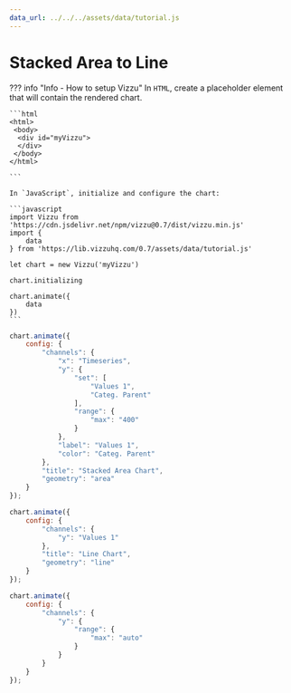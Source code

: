 ```yaml
---
data_url: ../../../assets/data/tutorial.js
---
```


# Stacked Area  to Line

<div id="example_01"></div>

??? info "Info - How to setup Vizzu"
    In `HTML`, create a placeholder element that will contain the rendered
    chart.

    ```html
    <html>
     <body>
      <div id="myVizzu">
      </div>
     </body>
    </html>

    ```

    In `JavaScript`, initialize and configure the chart:

    ```javascript
    import Vizzu from 'https://cdn.jsdelivr.net/npm/vizzu@0.7/dist/vizzu.min.js'
    import {
        data
    } from 'https://lib.vizzuhq.com/0.7/assets/data/tutorial.js'

    let chart = new Vizzu('myVizzu')

    chart.initializing

    chart.animate({
        data
    })
    ```

```javascript
chart.animate({
    config: {
        "channels": {
            "x": "Timeseries",
            "y": {
                "set": [
                    "Values 1",
                    "Categ. Parent"
                ],
                "range": {
                    "max": "400"
                }
            },
            "label": "Values 1",
            "color": "Categ. Parent"
        },
        "title": "Stacked Area Chart",
        "geometry": "area"
    }
});

chart.animate({
    config: {
        "channels": {
            "y": "Values 1"
        },
        "title": "Line Chart",
        "geometry": "line"
    }
});

chart.animate({
    config: {
        "channels": {
            "y": {
                "range": {
                    "max": "auto"
                }
            }
        }
    }
});
```

<script src="./stack_group_area_line.js"></script>
